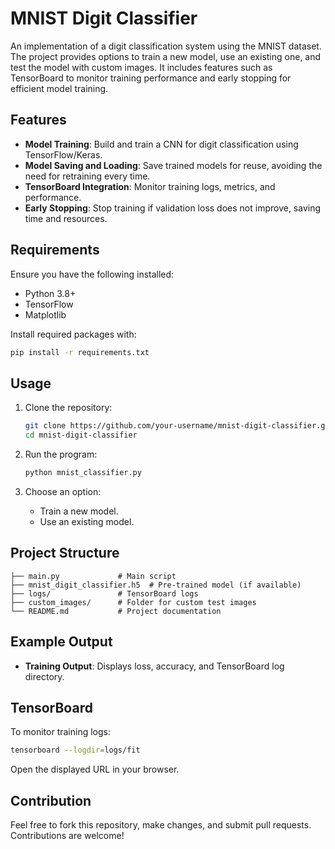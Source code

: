 # MNIST Digit Classifier

An implementation of a digit classification system using the MNIST dataset. The project provides options to train a new model, use an existing one, and test the model with custom images. It includes features such as TensorBoard to monitor training performance and early stopping for efficient model training.

## Features

- **Model Training**: Build and train a CNN for digit classification using TensorFlow/Keras.
- **Model Saving and Loading**: Save trained models for reuse, avoiding the need for retraining every time.
- **TensorBoard Integration**: Monitor training logs, metrics, and performance.
- **Early Stopping**: Stop training if validation loss does not improve, saving time and resources.

## Requirements

Ensure you have the following installed:

- Python 3.8+
- TensorFlow
- Matplotlib

Install required packages with:

```bash 
pip install -r requirements.txt
```
## Usage

1. Clone the repository:

   ```bash
   git clone https://github.com/your-username/mnist-digit-classifier.git
   cd mnist-digit-classifier
   ```

2. Run the program:

   ```bash
   python mnist_classifier.py
   ```

3. Choose an option:
   - Train a new model.
   - Use an existing model.

## Project Structure

```plaintext
├── main.py             # Main script
├── mnist_digit_classifier.h5  # Pre-trained model (if available)
├── logs/               # TensorBoard logs
├── custom_images/      # Folder for custom test images
└── README.md           # Project documentation
```

## Example Output

- **Training Output**:
  Displays loss, accuracy, and TensorBoard log directory.

## TensorBoard

To monitor training logs:

```bash
tensorboard --logdir=logs/fit
```

Open the displayed URL in your browser.

## Contribution

Feel free to fork this repository, make changes, and submit pull requests. Contributions are welcome!